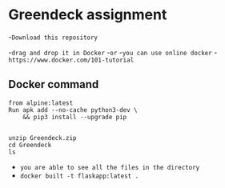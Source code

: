 # Greendeck assignment


-`Download this repository`

-`drag and drop it in Docker`
-`or`
-`you can use online docker`
-`https://www.docker.com/101-tutorial`

## Docker command

```
from alpine:latest
Run apk add --no-cache python3-dev \
    && pip3 install --upgrade pip
```


```

unzip Greendeck.zip
cd Greendeck
ls
```
- `you are able to see all the files in the directory`
- `docker built -t flaskapp:latest .`
```
